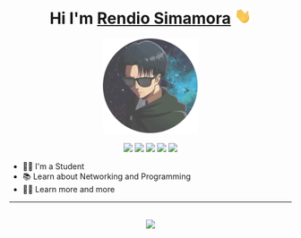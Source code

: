 <h1 align="center">Hi I'm <a href="https://rndio.my.id">Rendio Simamora</a> <img src="wave.gif" width="30px"/></h1>
<p align="center">
<a href="https://rndio.my.id"><img height="170px" width="auto" src="picture.gif"/></a>
</p>
<p align="center"><a href="mailto:mail@rndio.my.id"><img src="https://img.shields.io/badge/Email-D14836?style=for-the-badge&logo=gmail&logoColor=white"></img></a>
<a href="https://s.id/rndblog"><img src="https://img.shields.io/badge/Blogger-FF5722?style=for-the-badge&logo=blogger&logoColor=white"></img></a>
<a href="https://s.id/rndyt"><img src="https://img.shields.io/badge/YouTube-FF0000?style=for-the-badge&logo=youtube&logoColor=white"></img></a>
<a href="https://www.linkedin.com/in/rendio-simamora-b24908199/"><img src="https://img.shields.io/badge/LinkedIn-0077B5?style=for-the-badge&logo=linkedin&logoColor=white"></img></a>
<a href="https://s.id/rndig"><img src="https://img.shields.io/badge/Instagram-E4405F?style=for-the-badge&logo=instagram&logoColor=white"></img></a></p>

- 👨‍💻 I'm a Student
- 📚 Learn about Networking and Programming
- 💪🏼 Learn more and more

---

<p align="center">
</br>
<a href="https://www.rndio.my.id"><img src="https://github-readme-stats.vercel.app/api/top-langs/?username=rndio&theme=gotham&layout=compact"></a>
